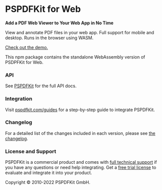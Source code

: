 # PSPDFKit for Web

**Add a PDF Web Viewer to Your Web App in No Time**

View and annotate PDF files in your web app. Full support for mobile and desktop. Runs in the browser using WASM.

[Check out the demo.](https://web-examples.pspdfkit.com/)

This npm package contains the standalone WebAssembly version of PSDPFKit for Web.

### API

See [PSPDFKit](https://pspdfkit.com/api/web/PSPDFKit.html) for the full API docs.

### Integration

Visit [pspdfkit.com/guides](https://pspdfkit.com/guides/web/) for a step-by-step guide to integrate
PSPDFKit.

### Changelog

For a detailed list of the changes included in each version, please see [the changelog](https://pspdfkit.com/changelog/web/).

### License and Support

PSPDFKit is a commercial product and comes with [full technical support](http://pspdfkit.com/support/request/) if you have any questions or need help integrating. Get a [free trial license](https://pspdfkit.com/try/) to evaluate and integrate it into your product.

Copyright © 2010-2022 PSPDFKit GmbH.
